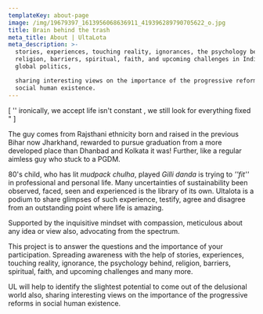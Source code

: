 ```yaml
---
templateKey: about-page
image: /img/19679397_1613956068636911_419396289790705622_o.jpg
title: Brain behind the trash
meta_title: About | UltaLota
meta_description: >-
  stories, experiences, touching reality, ignorances, the psychology behind,
  religion, barriers, spiritual, faith, and upcoming challenges in Indian and
  global politics,

  sharing interesting views on the importance of the progressive reforms in
  social human existence.
---
```

\[ '' ironically, we accept life isn't constant , we still look for everything fixed " ]

The guy comes from Rajsthani ethnicity born and raised in the previous Bihar now Jharkhand, rewarded to pursue graduation from a more developed place than Dhanbad and Kolkata it was! Further, like a regular aimless guy who stuck to a PGDM.

80's child, who has lit *mudpack chulha*, played *Gilli danda* is trying to *''fit''* in professional and personal life. Many uncertainties of sustainability been observed, faced, seen and experienced is the library of its own. Ultalota is a podium to share glimpses of such experience, testify, agree and disagree from an outstanding point where life is amazing.

Supported by the inquisitive mindset with compassion, meticulous about any idea or view also, advocating from the spectrum.

This project is to answer the questions and the importance of your participation. Spreading awareness with the help of stories, experiences, touching reality, ignorance, the psychology behind, religion, barriers, spiritual, faith, and upcoming challenges and many more.

UL will help to identify the slightest potential to come out of the delusional world also, sharing interesting views on the importance of the progressive reforms in social human existence.